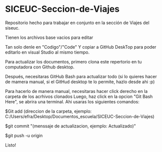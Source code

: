 # SICEUC-Seccion-de-Viajes
Repositorio hecho para trabajar en conjunto en la sección de Viajes del siseuc.

Tienen los archivos base vacios para editar

Tan solo denle en "Codigo"/"Code" Y copiar a GitHub DeskTop para poder editarlo en visual Studio al mismo tiempo.



Para actualizar los documentos, primero clona este repertorio en tu computadora con Github desktop.

Después, necesitaras GitHub Bash para actualizar todo (si lo quieres hacer de mamera manual, si el GitHud desktop te lo permite, hazlo desde ahi :p)

Para hacerlo de manera manual, necesitaras hacer click derecho en la carpeta de los acrhivos clonados
Luego, haz click en la opcion "Git Bash Here", se abrira una terminal.
Ahi usaras los siguientes comandos:

$Git add (direccion de la carpeta, ejemplo: C:/Users/efra/Desktop/Documentos_escuela/SICEUC-Seccion-de-Viajes)

$git commit "(menssaje de actualizacion, ejemplo: Actualizado)"

$git push -u origin

Listo!
